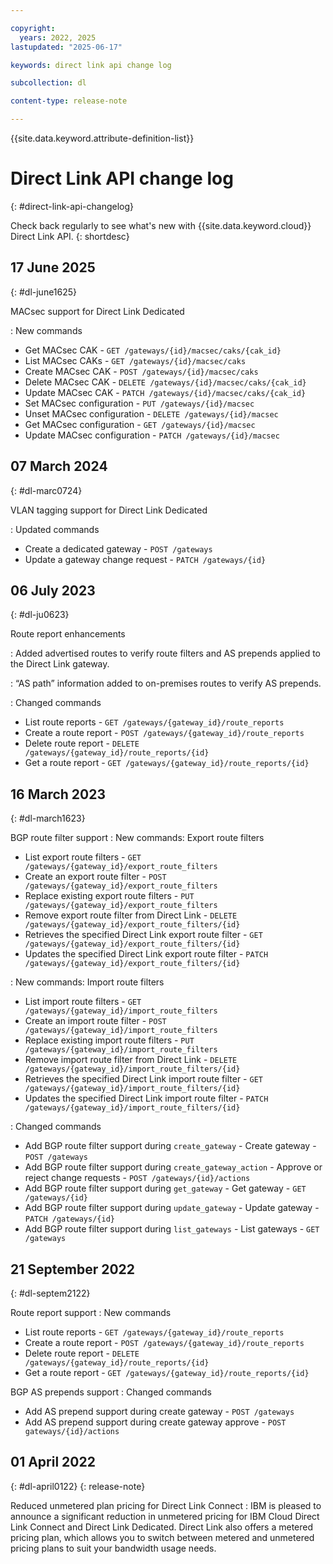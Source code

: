 ```yaml
---

copyright:
  years: 2022, 2025
lastupdated: "2025-06-17"

keywords: direct link api change log

subcollection: dl

content-type: release-note

---
```


{{site.data.keyword.attribute-definition-list}}

# Direct Link API change log
{: #direct-link-api-changelog}

Check back regularly to see what's new with {{site.data.keyword.cloud}} Direct Link API.
{: shortdesc}

## 17 June 2025
{: #dl-june1625}

MACsec support for Direct Link Dedicated

: New commands

   * Get MACsec CAK - `GET /gateways/{id}/macsec/caks/{cak_id}`
   * List MACsec CAKs - `GET /gateways/{id}/macsec/caks`
   * Create MACsec CAK - `POST /gateways/{id}/macsec/caks`
   * Delete MACsec CAK - `DELETE /gateways/{id}/macsec/caks/{cak_id}`
   * Update MACsec CAK - `PATCH /gateways/{id}/macsec/caks/{cak_id}`
   * Set MACsec configuration - `PUT /gateways/{id}/macsec` 
   * Unset MACsec configuration - `DELETE /gateways/{id}/macsec`
   * Get MACsec configuration - `GET /gateways/{id}/macsec`
   * Update MACsec configuration - `PATCH /gateways/{id}/macsec` 

## 07 March 2024
{: #dl-marc0724}

VLAN tagging support for Direct Link Dedicated

: Updated commands

   * Create a dedicated gateway - `POST /gateways`
   * Update a gateway change request - `PATCH /gateways/{id}`

## 06 July 2023
{: #dl-ju0623}

Route report enhancements

: Added advertised routes to verify route filters and AS prepends applied to the Direct Link gateway.

: “AS path” information added to on-premises routes to verify AS prepends.

: Changed commands

   * List route reports - `GET /gateways/{gateway_id}/route_reports`
   * Create a route report - `POST /gateways/{gateway_id}/route_reports`
   * Delete route report - `DELETE /gateways/{gateway_id}/route_reports/{id}`
   * Get a route report - `GET /gateways/{gateway_id}/route_reports/{id}`

## 16 March 2023
{: #dl-march1623}

BGP route filter support
:   New commands: Export route filters

   * List export route filters - `GET /gateways/{gateway_id}/export_route_filters`
   * Create an export route filter - `POST /gateways/{gateway_id}/export_route_filters`
   * Replace existing export route filters - `PUT /gateways/{gateway_id}/export_route_filters`
   * Remove export route filter from Direct Link - `DELETE /gateways/{gateway_id}/export_route_filters/{id}`
   * Retrieves the specified Direct Link export route filter - `GET /gateways/{gateway_id}/export_route_filters/{id}`
   * Updates the specified Direct Link export route filter - `PATCH /gateways/{gateway_id}/export_route_filters/{id}`

:   New commands: Import route filters

   * List import route filters - `GET /gateways/{gateway_id}/import_route_filters`
   * Create an import route filter - `POST /gateways/{gateway_id}/import_route_filters`
   * Replace existing import route filters - `PUT /gateways/{gateway_id}/import_route_filters`
   * Remove import route filter from Direct Link - `DELETE /gateways/{gateway_id}/import_route_filters/{id}`
   * Retrieves the specified Direct Link import route filter - `GET /gateways/{gateway_id}/import_route_filters/{id}`
   * Updates the specified Direct Link import route filter - `PATCH /gateways/{gateway_id}/import_route_filters/{id}`

:   Changed commands

   * Add BGP route filter support during `create_gateway` - Create gateway - `POST /gateways`
   * Add BGP route filter support during `create_gateway_action` - Approve or reject change requests - `POST /gateways/{id}/actions`
   * Add BGP route filter support during `get_gateway` - Get gateway - `GET /gateways/{id}`
   * Add BGP route filter support during `update_gateway` - Update gateway - `PATCH /gateways/{id}`
   * Add BGP route filter support during `list_gateways` - List gateways - `GET /gateways`

## 21 September 2022
{: #dl-septem2122}

Route report support
:   New commands

   * List route reports - `GET /gateways/{gateway_id}/route_reports`
   * Create a route report - `POST /gateways/{gateway_id}/route_reports`
   * Delete route report - `DELETE /gateways/{gateway_id}/route_reports/{id}`
   * Get a route report - `GET /gateways/{gateway_id}/route_reports/{id}`

BGP AS prepends support
:   Changed commands

   * Add AS prepend support during create gateway - `POST /gateways`
   * Add AS prepend support during create gateway approve - `POST gateways/{id}/actions`

## 01 April 2022
{: #dl-april0122}
{: release-note}

Reduced unmetered plan pricing for Direct Link Connect
:   IBM is pleased to announce a significant reduction in unmetered pricing for IBM Cloud Direct Link Connect and Direct Link Dedicated. Direct Link also offers a metered pricing plan, which allows you to switch between metered and unmetered pricing plans to suit your bandwidth usage needs.
